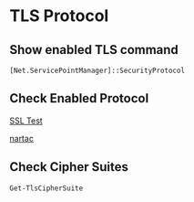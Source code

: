 # TLS Protocol

## Show enabled TLS command
``` shell
[Net.ServicePointManager]::SecurityProtocol
```

## Check Enabled Protocol
[SSL Test](https://www.ssllabs.com/ssltest/analyze.html)  

[nartac](https://www.nartac.com/Products/IISCrypto/Download)

## Check Cipher Suites
``` shell
Get-TlsCipherSuite
```
